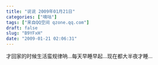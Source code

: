 ```yaml
---
title: "说说 2009年01月21日"
categories: ["嘀咕"]
tags: ["来自QQ空间 qzone.qq.com"]
draft: false
slug: "B9YFxH"
date: "2009-01-21 02:06:31"
---
```


才回家的时候生活蛮规律呐…每天早睡早起…现在都大半夜才睡…
